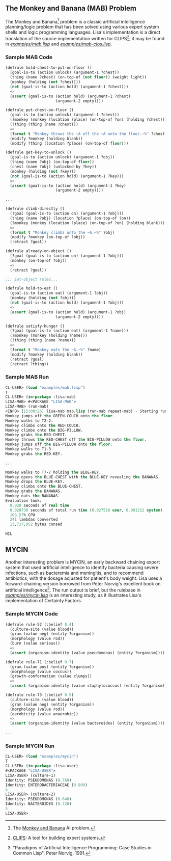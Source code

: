## The Monkey and Banana (MAB) Problem ##

The Monkey and Banana[^1] problem is a classic artificial intelligence planning/logic problem that has been solved using
various expert system shells and logic programming languages. Lisa's implementation is a direct translation of the
source implementation written for CLIPS[^2]; it may be found in [_examples/mab.lisp_](../examples/mab.lisp) and
[_examples/mab-clos.lisp_](../examples/mab-clos.lisp).

### Sample MAB Code ###

```lisp
(defrule hold-chest-to-put-on-floor ()
  (goal-is-to (action unlock) (argument-1 ?chest))
  (thing (name ?chest) (on-top-of (not floor)) (weight light))
  (monkey (holding (not ?chest)))
  (not (goal-is-to (action hold) (argument-1 ?chest)))
  =>
  (assert (goal-is-to (action hold) (argument-1 ?chest)
                      (argument-2 empty))))

(defrule put-chest-on-floor ()
  (goal-is-to (action unlock) (argument-1 ?chest))
  (?monkey (monkey (location ?place) (on-top-of ?on) (holding ?chest)))
  (?thing (thing (name ?chest)))
  =>
  (format t "Monkey throws the ~A off the ~A onto the floor.~%" ?chest ?on)
  (modify ?monkey (holding blank))
  (modify ?thing (location ?place) (on-top-of floor)))

(defrule get-key-to-unlock ()
  (goal-is-to (action unlock) (argument-1 ?obj))
  (thing (name ?obj) (on-top-of floor))
  (chest (name ?obj) (unlocked-by ?key))
  (monkey (holding (not ?key)))
  (not (goal-is-to (action hold) (argument-1 ?key)))
  =>
  (assert (goal-is-to (action hold) (argument-1 ?key)
                      (argument-2 empty))))

...

(defrule climb-directly ()
  (?goal (goal-is-to (action on) (argument-1 ?obj)))
  (thing (name ?obj) (location ?place) (on-top-of ?on))
  (?monkey (monkey (location ?place) (on-top-of ?on) (holding blank)))
  =>
  (format t "Monkey climbs onto the ~A.~%" ?obj)
  (modify ?monkey (on-top-of ?obj))
  (retract ?goal))

(defrule already-on-object ()
  (?goal (goal-is-to (action on) (argument-1 ?obj)))
  (monkey (on-top-of ?obj))
  =>
  (retract ?goal))

;;; Eat-object rules...

(defrule hold-to-eat ()
  (goal-is-to (action eat) (argument-1 ?obj))
  (monkey (holding (not ?obj)))
  (not (goal-is-to (action hold) (argument-1 ?obj)))
  =>
  (assert (goal-is-to (action hold) (argument-1 ?obj)
                      (argument-2 empty))))

(defrule satisfy-hunger ()
  (?goal (goal-is-to (action eat) (argument-1 ?name)))
  (?monkey (monkey (holding ?name)))
  (?thing (thing (name ?name)))
  =>
  (format t "Monkey eats the ~A.~%" ?name)
  (modify ?monkey (holding blank))
  (retract ?goal)
  (retract ?thing))
```

### Sample MAB Run ###

```lisp
CL-USER> (load "examples/mab.lisp")
T
CL-USER> (in-package :lisa-mab)
LISA-MAB> #<PACKAGE "LISA-MAB">
LISA-MAB> (run-mab)
<INFO> [15:00:26] lisa-mab mab.lisp (run-mab repeat-mab) - Starting run...
Monkey jumps off the GREEN-COUCH onto the floor.
Monkey walks to T2-2.
Monkey climbs onto the RED-COUCH.
Monkey climbs onto the BIG-PILLOW.
Monkey grabs the RED-CHEST.
Monkey throws the RED-CHEST off the BIG-PILLOW onto the floor.
Monkey jumps off the BIG-PILLOW onto the floor.
Monkey walks to T1-3.
Monkey grabs the RED-KEY.

...

Monkey walks to T7-7 holding the BLUE-KEY.
Monkey opens the BLUE-CHEST with the BLUE-KEY revealing the BANANAS.
Monkey drops the BLUE-KEY.
Monkey climbs onto the BLUE-CHEST.
Monkey grabs the BANANAS.
Monkey eats the BANANAS.
Evaluation took:
  0.028 seconds of real time
  0.028730 seconds of total run time (0.027518 user, 0.001212 system)
  103.57% CPU
  241 lambdas converted
  13,727,952 bytes consed
  
NIL
```

## MYCIN ##

Another interesting problem is MYCIN, an early backward chaining expert system that used artificial intelligence to
identify bacteria causing severe infections, such as bacteremia and meningitis, and to recommend antibiotics, with the
dosage adjusted for patient's body weight. Lisa uses a forward-chaining version borrowed from Peter Norvig's excellent
book on artificial intelligence[^3]. The run output is brief, but the rulebase in
[_examples/mycin.lisp_](../examples/mycin.lisp) is an interesting study, as it illustrates Lisa's implementation of
Certainty Factors.

### Sample MYCIN Code ###

```lisp
(defrule rule-52 (:belief 0.4)
  (culture-site (value blood))
  (gram (value neg) (entity ?organism))
  (morphology (value rod))
  (burn (value serious))
  =>
  (assert (organism-identity (value pseudomonas) (entity ?organism))))

(defrule rule-71 (:belief 0.7)
  (gram (value pos) (entity ?organism))
  (morphology (value coccus))
  (growth-conformation (value clumps))
  =>
  (assert (organism-identity (value staphylococcus) (entity ?organism))))

(defrule rule-73 (:belief 0.9)
  (culture-site (value blood))
  (gram (value neg) (entity ?organism))
  (morphology (value rod))
  (aerobicity (value anaerobic))
  =>
  (assert (organism-identity (value bacteroides) (entity ?organism))))
  
...
```

### Sample MYCIN Run ###

```lisp
CL-USER> (load "examples/mycin")
T
CL-USER> (in-package :lisa-user)
#<PACKAGE "LISA-USER">
LISA-USER> (culture-1)
Identity: PSEUDOMONAS (0.760)
Identity: ENTEROBACTERIACEAE (0.800)
5
LISA-USER> (culture-2)
Identity: PSEUDOMONAS (0.646)
Identity: BACTEROIDES (0.720)
5
LISA-USER> 
```

[^1]: The [Monkey and Banana](https://en.wikipedia.org/wiki/Monkey_and_banana_problem) AI problem.
[^2]: [CLIPS](https://www.clipsrules.net/): A tool for building expert systems.
[^3]: "Paradigms of Artificial Intelligence Programming: Case Studies in Common Lisp", Peter Norvig, 1991.
